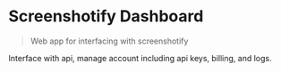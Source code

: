 # Screenshotify Dashboard

> Web app for interfacing with screenshotify

Interface with api, manage account including api keys, billing, and logs.
